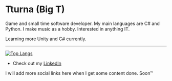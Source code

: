 # Tturna (Big T)

Game and small time software developer. My main languages are C# and Python. I make music as a hobby.
Interested in anything IT.

<!--
Learning C++, basic AI, web tech and general software dev.
-->

Learning more Unity and C# currently.

<!--
I am a general software developer and a hobby musician who likes to focus on video games. I have something called a "Vocational upper secondary qualification in information technology", that I got from a vocational college one time.

<hr>

I like to work on whatever project I'm interested about. Recently I've been developing a Unity game and a human interface project to
make humans into musical instruments.
-->

<!--
I have worked on several personal video game projects with Unity.

Learning more C#, C++, Python, AI stuff and general programming along the way.

<hr>
-->

<!--
My main programming languages are C# and Python. I started with C# to make games with Unity, but recently I've used Python for pretty much everything.
I've made websites with HTML, CSS, PHP and JavaScript. Learning React.
I've programmed simple Arduino projects with C++ and made small projects with Lua inside a Minecraft mod.
-->

<!-- I've played guitar for a couple years now. I believe music is the supreme art form and I want to produce it for mainly myself, but for others to hear as well. I use Reaper as a DAW. -->

<hr>

[![Top Langs](https://github-readme-stats.vercel.app/api/top-langs/?username=Tturna&layout=compact&theme=nord)](https://github.com/anuraghazra/github-readme-stats)

<!--
### TL;DR

I make software with C# and Python. I'm learning C++. <!-- I make music with Reaper. -->

- Check out my <a href="https://www.linkedin.com/in/roope-juponaho-1a9199156">LinkedIn</a> 
<!-- - Find me on <a href="https://twitter.com/ArttuRna">Twitter</a> -->

I will add more social links here when I get some content done. Soon™️
